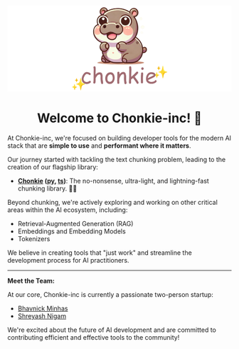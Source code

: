 <div align="center">

![Chonkie-inc Logo](./assets/chonkie_logo_br_transparent_bg.png)

# Welcome to Chonkie-inc! 👋

</div>

At Chonkie-inc, we're focused on building developer tools for the modern AI stack that are **simple to use** and **performant where it matters**.

Our journey started with tackling the text chunking problem, leading to the creation of our flagship library:

- **[Chonkie](https://github.com/chonkie-inc/chonkie) ([py](https://pypi.org/project/chonkie), [ts](https://www.npmjs.com/package/chonkie))**: The no-nonsense, ultra-light, and lightning-fast chunking library. 🦛✨

Beyond chunking, we're actively exploring and working on other critical areas within the AI ecosystem, including:

- Retrieval-Augmented Generation (RAG)
- Embeddings and Embedding Models
- Tokenizers

We believe in creating tools that "just work" and streamline the development process for AI practitioners.

---

**Meet the Team:**

At our core, Chonkie-inc is currently a passionate two-person startup:

- [Bhavnick Minhas](https://github.com/chonknick)
- [Shreyash Nigam](https://github.com/shreyash-chonkie)

We're excited about the future of AI development and are committed to contributing efficient and effective tools to the community!

